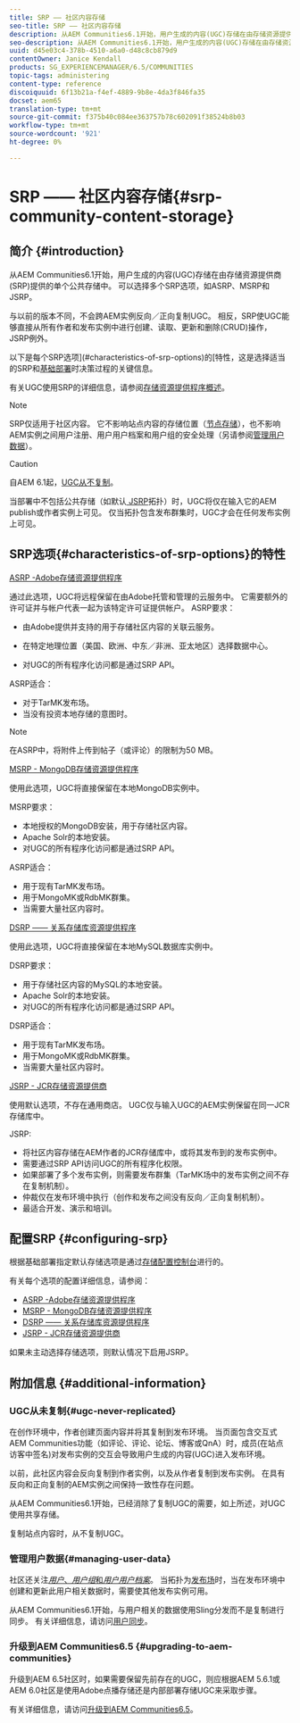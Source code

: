 ```yaml
---
title: SRP —— 社区内容存储
seo-title: SRP —— 社区内容存储
description: 从AEM Communities6.1开始，用户生成的内容(UGC)存储在由存储资源提供商(SRP)提供的单个公共存储中
seo-description: 从AEM Communities6.1开始，用户生成的内容(UGC)存储在由存储资源提供商(SRP)提供的单个公共存储中
uuid: d45e03c4-378b-4510-a6a0-d48c8cb879d9
contentOwner: Janice Kendall
products: SG_EXPERIENCEMANAGER/6.5/COMMUNITIES
topic-tags: administering
content-type: reference
discoiquuid: 6f13b21a-f4ef-4889-9b8e-4da3f846fa35
docset: aem65
translation-type: tm+mt
source-git-commit: f375b40c084ee363757b78c602091f38524b8b03
workflow-type: tm+mt
source-wordcount: '921'
ht-degree: 0%

---
```



# SRP —— 社区内容存储{#srp-community-content-storage}

## 简介 {#introduction}

从AEM Communities6.1开始，用户生成的内容(UGC)存储在由存储资源提供商(SRP)提供的单个公共存储中。 可以选择多个SRP选项，如ASRP、MSRP和JSRP。

与以前的版本不同，不会跨AEM实例反向／正向复制UGC。 相反，SRP使UGC能够直接从所有作者和发布实例中进行创建、读取、更新和删除(CRUD)操作，JSRP例外。

以下是每个SRP选项](#characteristics-of-srp-options)的[特性，这是选择适当的SRP和[基础部署](/help/communities/topologies.md)时决策过程的关键信息。

有关UGC使用SRP的详细信息，请参阅[存储资源提供程序概述](/help/communities/srp.md)。

>[!NOTE]
>
>SRP仅适用于社区内容。 它不影响站点内容的存储位置（[节点存储](/help/sites-deploying/data-store-config.md)），也不影响AEM实例之间用户注册、用户用户档案和用户组的安全处理（另请参阅[管理用户数据](#managing-user-data)）。

>[!CAUTION]
>
>自AEM 6.1起，[UGC从不复制](#ugc-never-replicated)。
>
>当部署中不包括公共存储（如默认[ JSRP](/help/communities/topologies.md#jsrp)拓扑）时，UGC将仅在输入它的AEM publish或作者实例上可见。 仅当拓扑包含发布群集时，UGC才会在任何发布实例上可见。

## SRP选项{#characteristics-of-srp-options}的特性

[ASRP -Adobe存储资源提供程序](/help/communities/asrp.md)

通过此选项，UGC将远程保留在由Adobe托管和管理的云服务中。 它需要额外的许可证并与帐户代表一起为该特定许可证提供帐户。 ASRP要求：

* 由Adobe提供并支持的用于存储社区内容的关联云服务。
* 在特定地理位置（美国、欧洲、中东／非洲、亚太地区）选择数据中心。

* 对UGC的所有程序化访问都是通过SRP API。

ASRP适合：

* 对于TarMK发布场。
* 当没有投资本地存储的意图时。

>[!NOTE]
>
>在ASRP中，将附件上传到帖子（或评论）的限制为50 MB。

[MSRP - MongoDB存储资源提供程序](/help/communities/msrp.md)

使用此选项，UGC将直接保留在本地MongoDB实例中。

MSRP要求：

* 本地授权的MongoDB安装，用于存储社区内容。
* Apache Solr的本地安装。
* 对UGC的所有程序化访问都是通过SRP API。

ASRP适合：

* 用于现有TarMK发布场。
* 用于MongoMK或RdbMK群集。
* 当需要大量社区内容时。

[DSRP —— 关系存储库资源提供程序](/help/communities/dsrp.md)

使用此选项，UGC将直接保留在本地MySQL数据库实例中。

DSRP要求：

* 用于存储社区内容的MySQL的本地安装。
* Apache Solr的本地安装。
* 对UGC的所有程序化访问都是通过SRP API。

DSRP适合：

* 用于现有TarMK发布场。
* 用于MongoMK或RdbMK群集。
* 当需要大量社区内容时。

[JSRP - JCR存储资源提供商](/help/communities/jsrp.md)

使用默认选项，不存在通用商店。 UGC仅与输入UGC的AEM实例保留在同一JCR存储库中。

JSRP:

* 将社区内容存储在AEM作者的JCR存储库中，或将其发布到的发布实例中。
* 需要通过SRP API访问UGC的所有程序化权限。
* 如果部署了多个发布实例，则需要发布群集（TarMK场中的发布实例之间不存在复制机制）。
* 仲裁仅在发布环境中执行（创作和发布之间没有反向／正向复制机制）。
* 最适合开发、演示和培训。

## 配置SRP {#configuring-srp}

根据基础部署指定默认存储选项是通过[存储配置控制台](/help/communities/srp-config.md)进行的。

有关每个选项的配置详细信息，请参阅：

* [ASRP -Adobe存储资源提供程序](/help/communities/asrp.md)
* [MSRP - MongoDB存储资源提供程序](/help/communities/msrp.md)
* [DSRP —— 关系存储库资源提供程序](/help/communities/dsrp.md)
* [JSRP - JCR存储资源提供商](/help/communities/jsrp.md)

如果未主动选择存储选项，则默认情况下启用JSRP。

## 附加信息 {#additional-information}

### UGC从未复制{#ugc-never-replicated}

在创作环境中，作者创建页面内容并将其复制到发布环境。 当页面包含交互式AEM Communities功能（如评论、评论、论坛、博客或QnA）时，成员(在站点访客中签名)对发布实例的交互会导致用户生成的内容(UGC)进入发布环境。

以前，此社区内容会反向复制到作者实例，以及从作者复制到发布实例。 在具有反向和正向复制的AEM实例之间保持一致性存在问题。

从AEM Communities6.1开始，已经消除了复制UGC的需要，如上所述，对UGC使用共享存储。

复制站点内容时，从不复制UGC。

### 管理用户数据{#managing-user-data}

社区还关注&#x200B;[*用户*、*用户组*&#x200B;和&#x200B;*用户用户档案*](/help/communities/users.md)。 当拓扑为[发布场](/help/sites-deploying/recommended-deploys.md#tarmk-farm)时，当在发布环境中创建和更新此用户相关数据时，需要使其他发布实例可用。

从AEM Communities6.1开始，与用户相关的数据使用Sling分发而不是复制进行同步。 有关详细信息，请访问[用户同步](/help/communities/sync.md)。

### 升级到AEM Communities6.5 {#upgrading-to-aem-communities}

升级到AEM 6.5社区时，如果需要保留先前存在的UGC，则应根据AEM 5.6.1或AEM 6.0社区是使用Adobe点播存储还是内部部署存储UGC来采取步骤。

有关详细信息，请访问[升级到AEM Communities6.5](/help/communities/upgrade.md)。
